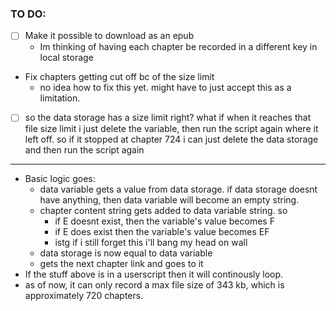 ### TO DO:
- [ ] Make it possible to download as an epub
	- Im thinking of having each chapter be recorded in a different key in local storage
- Fix chapters getting cut off bc of the size limit
	- no idea how to fix this yet. might have to just accept this as a limitation.
- [ ] so the data storage has a size limit right? what if when it reaches that file size limit i just delete the variable, then run the script again where it left off. so if it stopped at chapter 724 i can just delete the data storage and then run the script again
---
- Basic logic goes:
	- data variable gets a value from data storage. if data storage doesnt have anything, then data variable will become an empty string.
	- chapter content string gets added to data variable string. so
		- if E doesnt exist, then the variable's value becomes F
		- if E does exist then the variable's value becomes EF
		- istg if i still forget this i'll bang my head on wall
	- data storage is now equal to data variable
	- gets the next chapter link and goes to it
- If the stuff above is in a userscript then it will continously loop.
- as of now, it can only record a max file size of 343 kb, which is approximately 720 chapters.